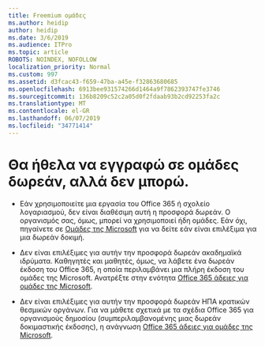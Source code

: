 ```yaml
---
title: Freemium ομάδες
ms.author: heidip
author: heidip
ms.date: 3/6/2019
ms.audience: ITPro
ms.topic: article
ROBOTS: NOINDEX, NOFOLLOW
localization_priority: Normal
ms.custom: 997
ms.assetid: d3fcac43-f659-47ba-a45e-f32863680685
ms.openlocfilehash: 6913bee931574266d1464a9f7862393747fe3746
ms.sourcegitcommit: 136b8209c52c2a05d0f2fdaab93b2cd92253fa2c
ms.translationtype: MT
ms.contentlocale: el-GR
ms.lasthandoff: 06/07/2019
ms.locfileid: "34771414"
---
```

# <a name="id-like-to-sign-up-for-teams-free-but-i-cant"></a>Θα ήθελα να εγγραφώ σε ομάδες δωρεάν, αλλά δεν μπορώ.

- Εάν χρησιμοποιείτε μια εργασία του Office 365 ή σχολείο λογαριασμού, δεν είναι διαθέσιμη αυτή η προσφορά δωρεάν. Ο οργανισμός σας, όμως, μπορεί να χρησιμοποιεί ήδη ομάδες. Εάν όχι, πηγαίνετε σε [Ομάδες της Microsoft](https://products.office.com/microsoft-teams/group-chat-software) για να δείτε εάν είναι επιλέξιμα για μια δωρεάν δοκιμή.

- Δεν είναι επιλέξιμες για αυτήν την προσφορά δωρεάν ακαδημαϊκά ιδρύματα. Καθηγητές και μαθητές, όμως, να λάβετε ένα δωρεάν έκδοση του Office 365, η οποία περιλαμβάνει μια πλήρη έκδοση του ομάδες της Microsoft. Ανατρέξτε στην ενότητα [Office 365 άδειες για ομάδες της Microsoft](https://docs.microsoft.com/microsoftteams/office-365-licensing).

- Δεν είναι επιλέξιμες για αυτήν την προσφορά δωρεάν ΗΠΑ κρατικών θεσμικών οργάνων. Για να μάθετε σχετικά με τα σχέδια Office 365 για οργανισμούς δημοσίου (συμπεριλαμβανομένης μιας δωρεάν δοκιμαστικής έκδοσης), η ανάγνωση [Office 365 άδειες για ομάδες της Microsoft](https://docs.microsoft.com/microsoftteams/office-365-licensing).


